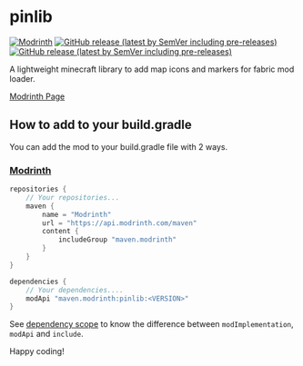 # pinlib
[![Modrinth](https://img.shields.io/modrinth/dt/pinlib?label=modrinth&color=green&style=for-the-badge)](https://modrinth.com/mod/pinlib)
[![GitHub release (latest by SemVer including pre-releases)](https://img.shields.io/github/downloads/rokoblox/pinlib/latest/total?color=aaaaff&label=latest%20release&sort=semver&style=for-the-badge)](https://github.com/rokoblox/pinlib/releases)
[![GitHub release (latest by SemVer including pre-releases)](https://img.shields.io/github/downloads-pre/rokoblox/pinlib/latest/total?color=6666bb&label=latest%20pre-release&sort=semver&style=for-the-badge)](https://github.com/rokoblox/pinlib/releases)

A lightweight minecraft library to add map icons and markers for fabric mod loader.

[Modrinth Page](https://modrinth.com/mod/pinlib)

## How to add to your build.gradle

You can add the mod to your build.gradle file with 2 ways.

### [Modrinth](https://modrinth.com)

```gradle
repositories {
    // Your repositories...
    maven {
        name = "Modrinth"
        url = "https://api.modrinth.com/maven"
        content {
            includeGroup "maven.modrinth"
        }
    }
}

dependencies {
    // Your dependencies....
    modApi "maven.modrinth:pinlib:<VERSION>"
}
```
See [dependency scope](https://docs.modrinth.com/docs/tutorials/maven/#dependency-scope) to know the difference between `modImplementation`, `modApi` and `include`.

Happy coding!
